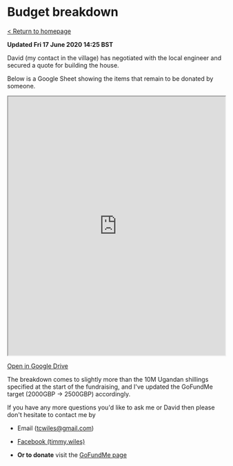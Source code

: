 # Budget breakdown

[ < Return to homepage](README.md) 

**Updated Fri 17 June 2020 14:25 BST**

David (my contact in the village) has negotiated
with the local engineer and secured a quote
for building the house. 

Below is a Google Sheet showing the items that remain to be donated by someone.

<iframe src="https://docs.google.com/spreadsheets/d/e/2PACX-1vSXv8qs5dXRpj8xNNdD75FLFwh_t7gwW8EUGtlGk_UKwqQnYhr6vOrF06n3uZVBn-kusW_X5X-8Ss4O/pubhtml?gid=1977304164&amp;single=true&amp;widget=true&amp;headers=false" height="600px" width="100%"></iframe>

[Open in Google Drive](https://docs.google.com/spreadsheets/d/e/2PACX-1vSXv8qs5dXRpj8xNNdD75FLFwh_t7gwW8EUGtlGk_UKwqQnYhr6vOrF06n3uZVBn-kusW_X5X-8Ss4O/pubhtml?gid=1977304164&single=true)

The breakdown comes to slightly more than the 
10M Ugandan shillings specified at the start of
the fundraising, and I've updated the GoFundMe target
(2000GBP -> 2500GBP) accordingly. 

If you have any more questions you'd like to ask
me or David then please don't hesitate to contact
me by

* Email (tcwiles@gmail.com) 

* [Facebook (timmy.wiles)](https://www.facebook.com/timmy.wiles)

* **Or to donate** visit the [GoFundMe page](https://www.gofundme.com/f/a-house-for-arthur-before-the-rains-come?utm_source=customer&utm_medium=copy_link&utm_campaign=p_cf+share-flow-1)  

<div class="gfm-embed" data-url="https://www.gofundme.com/f/a-house-for-arthur-before-the-rains-come/widget/medium"></div><script defer src="https://www.gofundme.com/static/js/embed.js"></script>
